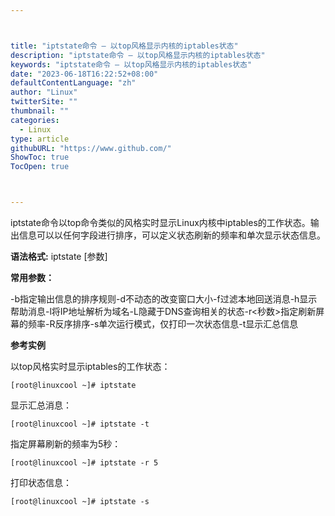 ```yaml
---



title: "iptstate命令 – 以top风格显示内核的iptables状态"
description: "iptstate命令 – 以top风格显示内核的iptables状态"
keywords: "iptstate命令 – 以top风格显示内核的iptables状态"
date: "2023-06-18T16:22:52+08:00"
defaultContentLanguage: "zh"
author: "Linux"
twitterSite: ""
thumbnail: ""
categories:
  - Linux
type: article
githubURL: "https://www.github.com/"
ShowToc: true
TocOpen: true



---
```


iptstate命令以top命令类似的风格实时显示Linux内核中iptables的工作状态。输出信息可以以任何字段进行排序，可以定义状态刷新的频率和单次显示状态信息。

**语法格式:** iptstate [参数]

**常用参数：**

-b指定输出信息的排序规则-d不动态的改变窗口大小-f过滤本地回送消息-h显示帮助消息-l将IP地址解析为域名-L隐藏于DNS查询相关的状态-r<秒数>指定刷新屏幕的频率-R反序排序-s单次运行模式，仅打印一次状态信息-t显示汇总信息

**参考实例**

以top风格实时显示iptables的工作状态：

```
[root@linuxcool ~]# iptstate
```

显示汇总消息：

```
[root@linuxcool ~]# iptstate -t
```

指定屏幕刷新的频率为5秒：

```
[root@linuxcool ~]# iptstate -r 5
```

打印状态信息：

```
[root@linuxcool ~]# iptstate -s
```